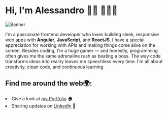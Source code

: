 # Hi, I'm Alessandro 👋🏽	👨🏽‍💻

![Banner](https://user-images.githubusercontent.com/10498744/210012254-234538ff-d198-48aa-8964-37e6fd45d227.gif)

I'm a passionate frontend developer who loves building sleek, 
responsive web apps with **Angular**, **JavaScript**, and **ReactJS**.
I have a special appreciation for working with APIs and making things
come alive on the screen.
Besides coding, I'm a huge gamer — and honestly, programming often gives me
the same adrenaline rush as beating a boss.
The way code transforms ideas into reality leaves me speechless every time.
I'm all about creativity, clean code, and continuous learning.

## Find me around the web🌍:
<table>
  <li>Give a look at <a href="https://www.alessandro-argenziano.com" target="_blank">my Portfolio</a> 🏠</li>
  <li>Sharing updates on <a href="https://www.linkedin.com/in/alessandro-argenziano/" target="_blank">LinkedIn</a> 💼</li>
</table>


      
